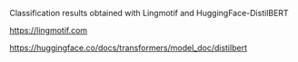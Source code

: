 Classification results obtained with Lingmotif and HuggingFace-DistilBERT

https://lingmotif.com

https://huggingface.co/docs/transformers/model_doc/distilbert
